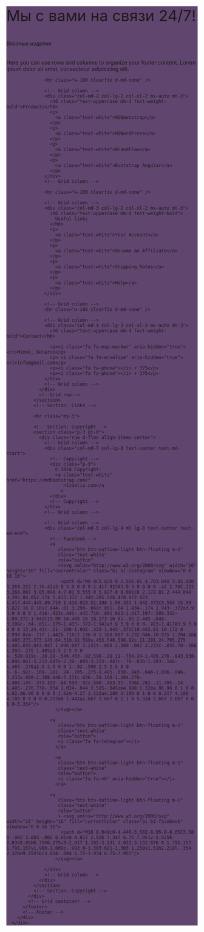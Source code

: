  <div class="footer2">
        <div class="my-5">
          <!-- Footer -->
          <footer
                  class="text-center text-lg-start text-white"
                  style="background-color: #60456e"
                  >
            <!-- Grid container -->
            <div class="info">
              <p style="font-size: 40px;">Мы с вами на связи 24/7!</p>
            </div>
            <div class="container p-4 pb-0">
              <!-- Section: Links -->
              <section class="">
                <!--Grid row-->
                <div class="row">
                  <!-- Grid column -->
                  <div class="col-md-3 col-lg-3 col-xl-3 mx-auto mt-3">
                    <h6 class="text-uppercase mb-4 font-weight-bold">
                     Вязаные изделия
                    </h6>
                    <p>
                      Here you can use rows and columns to organize your footer
                      content. Lorem ipsum dolor sit amet, consectetur adipisicing
                      elit.
                    </p>
                  </div>
                  <!-- Grid column -->
        
                  <hr class="w-100 clearfix d-md-none" />
        
                  <!-- Grid column -->
                  <div class="col-md-2 col-lg-2 col-xl-2 mx-auto mt-3">
                    <h6 class="text-uppercase mb-4 font-weight-bold">Products</h6>
                    <p>
                      <a class="text-white">MDBootstrap</a>
                    </p>
                    <p>
                      <a class="text-white">MDWordPress</a>
                    </p>
                    <p>
                      <a class="text-white">BrandFlow</a>
                    </p>
                    <p>
                      <a class="text-white">Bootstrap Angular</a>
                    </p>
                  </div>
                  <!-- Grid column -->
        
                  <hr class="w-100 clearfix d-md-none" />
        
                  <!-- Grid column -->
                  <div class="col-md-3 col-lg-2 col-xl-2 mx-auto mt-3">
                    <h6 class="text-uppercase mb-4 font-weight-bold">
                      Useful links
                    </h6>
                    <p>
                      <a class="text-white">Your Account</a>
                    </p>
                    <p>
                      <a class="text-white">Become an Affiliate</a>
                    </p>
                    <p>
                      <a class="text-white">Shipping Rates</a>
                    </p>
                    <p>
                      <a class="text-white">Help</a>
                    </p>
                  </div>
        
                  <!-- Grid column -->
                  <hr class="w-100 clearfix d-md-none" />
        
                  <!-- Grid column -->
                  <div class="col-md-4 col-lg-3 col-xl-3 mx-auto mt-3">
                    <h6 class="text-uppercase mb-4 font-weight-bold">Contact</h6>
                  
                    <p><i class="fa fa-map-marker" aria-hidden="true"></i>Minsk, Belarus</p>
                    <p> <i class="fa fa-envelope" aria-hidden="true"></i>info@gmail.com</p>
                    <p><i class="fa fa-phone"></i> + 375</p>
                    <p><i class="fa fa-phone"></i> + 375</p>
                  </div>
                  <!-- Grid column -->
                </div>
                <!--Grid row-->
              </section>
              <!-- Section: Links -->
        
              <hr class="my-3">
        
              <!-- Section: Copyright -->
              <section class="p-3 pt-0">
                <div class="row d-flex align-items-center">
                  <!-- Grid column -->
                  <div class="col-md-7 col-lg-8 text-center text-md-start">
                    <!-- Copyright -->
                    <div class="p-3">
                      © 2024 Copyright:
                      <a class="text-white" href="https://mdbootstrap.com/"
                         >Izdelia.com</a
                        >
                    </div>
                    <!-- Copyright -->
                  </div>
                  <!-- Grid column -->
        
                  <!-- Grid column -->
                  <div class="col-md-5 col-lg-4 ml-lg-0 text-center text-md-end">
                    <!-- Facebook -->
                    <a
                       class="btn btn-outline-light btn-floating m-1"
                       class="text-white"
                       role="button"
                       ><svg xmlns="http://www.w3.org/2000/svg" width="16" height="16" fill="currentColor" class="bi bi-instagram" viewBox="0 0 16 16">
                        <path d="M8 0C5.829 0 5.556.01 4.703.048 3.85.088 3.269.222 2.76.42a3.9 3.9 0 0 0-1.417.923A3.9 3.9 0 0 0 .42 2.76C.222 3.268.087 3.85.048 4.7.01 5.555 0 5.827 0 8.001c0 2.172.01 2.444.048 3.297.04.852.174 1.433.372 1.942.205.526.478.972.923 1.417.444.445.89.719 1.416.923.51.198 1.09.333 1.942.372C5.555 15.99 5.827 16 8 16s2.444-.01 3.298-.048c.851-.04 1.434-.174 1.943-.372a3.9 3.9 0 0 0 1.416-.923c.445-.445.718-.891.923-1.417.197-.509.332-1.09.372-1.942C15.99 10.445 16 10.173 16 8s-.01-2.445-.048-3.299c-.04-.851-.175-1.433-.372-1.941a3.9 3.9 0 0 0-.923-1.417A3.9 3.9 0 0 0 13.24.42c-.51-.198-1.092-.333-1.943-.372C10.443.01 10.172 0 7.998 0zm-.717 1.442h.718c2.136 0 2.389.007 3.232.046.78.035 1.204.166 1.486.275.373.145.64.319.92.599s.453.546.598.92c.11.281.24.705.275 1.485.039.843.047 1.096.047 3.231s-.008 2.389-.047 3.232c-.035.78-.166 1.203-.275 1.485a2.5 2.5 0 0 1-.599.919c-.28.28-.546.453-.92.598-.28.11-.704.24-1.485.276-.843.038-1.096.047-3.232.047s-2.39-.009-3.233-.047c-.78-.036-1.203-.166-1.485-.276a2.5 2.5 0 0 1-.92-.598 2.5 2.5 0 0 1-.6-.92c-.109-.281-.24-.705-.275-1.485-.038-.843-.046-1.096-.046-3.233s.008-2.388.046-3.231c.036-.78.166-1.204.276-1.486.145-.373.319-.64.599-.92s.546-.453.92-.598c.282-.11.705-.24 1.485-.276.738-.034 1.024-.044 2.515-.045zm4.988 1.328a.96.96 0 1 0 0 1.92.96.96 0 0 0 0-1.92m-4.27 1.122a4.109 4.109 0 1 0 0 8.217 4.109 4.109 0 0 0 0-8.217m0 1.441a2.667 2.667 0 1 1 0 5.334 2.667 2.667 0 0 1 0-5.334"/>
                      </svg></a>

                    <a
                       class="btn btn-outline-light btn-floating m-1"
                       class="text-white"
                       role="button">
                       <i class="fa fa-telegram"></i>
                      </a>

                      <a
                       class="btn btn-outline-light btn-floating m-1"
                       class="text-white"
                       role="button">
                       <i class="fa fa-vk" aria-hidden="true"></i>
                      </a>
        
                    <a
                       class="btn btn-outline-light btn-floating m-1"
                       class="text-white"
                       role="button"
                       > <svg xmlns="http://www.w3.org/2000/svg" width="16" height="16" fill="currentColor" class="bi bi-facebook" viewBox="0 0 16 16">
                        <path d="M16 8.049c0-4.446-3.582-8.05-8-8.05C3.58 0-.002 3.603-.002 8.05c0 4.017 2.926 7.347 6.75 7.951v-5.625h-2.03V8.05H6.75V6.275c0-2.017 1.195-3.131 3.022-3.131.876 0 1.791.157 1.791.157v1.98h-1.009c-.993 0-1.303.621-1.303 1.258v1.51h2.218l-.354 2.326H9.25V16c3.824-.604 6.75-3.934 6.75-7.951"/>
                      </svg></a>

                  </div>
                  <!-- Grid column -->
                </div>
              </section>
              <!-- Section: Copyright -->
            </div>
            <!-- Grid container -->
          </footer>
          <!-- Footer -->
        </div>
      </div>
